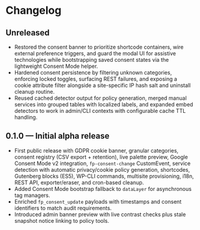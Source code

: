 # Changelog

## Unreleased
- Restored the consent banner to prioritize shortcode containers, wire external preference triggers, and guard the modal UI for assistive technologies while bootstrapping saved consent states via the lightweight Consent Mode helper.
- Hardened consent persistence by filtering unknown categories, enforcing locked toggles, surfacing REST failures, and exposing a cookie attribute filter alongside a site-specific IP hash salt and uninstall cleanup routine.
- Reused cached detector output for policy generation, merged manual services into grouped tables with localized labels, and expanded embed detectors to work in admin/CLI contexts with configurable cache TTL handling.

## 0.1.0 — Initial alpha release
- First public release with GDPR cookie banner, granular categories, consent registry (CSV export + retention), live palette preview, Google Consent Mode v2 integration, `fp-consent-change` CustomEvent, service detection with automatic privacy/cookie policy generation, shortcodes, Gutenberg blocks (ES5), WP-CLI commands, multisite provisioning, i18n, REST API, exporter/eraser, and cron-based cleanup.
- Added Consent Mode bootstrap fallback to `dataLayer` for asynchronous tag managers.
- Enriched `fp_consent_update` payloads with timestamps and consent identifiers to match audit requirements.
- Introduced admin banner preview with live contrast checks plus stale snapshot notice linking to policy tools.
